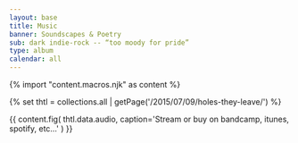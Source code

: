 ```yaml
---
layout: base
title: Music
banner: Soundscapes & Poetry
sub: dark indie-rock -- “too moody for pride”
type: album
calendar: all
---
```


{% import "content.macros.njk" as content %}


{% set thtl = collections.all | getPage('/2015/07/09/holes-they-leave/') %}

{{ content.fig(
  thtl.data.audio,
  caption='Stream or buy on bandcamp, itunes, spotify, etc…'
) }}
